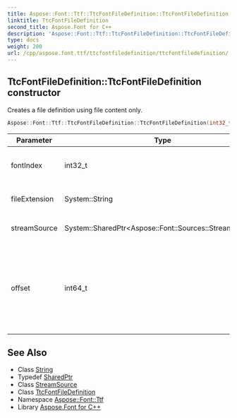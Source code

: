 ```yaml
---
title: Aspose::Font::Ttf::TtcFontFileDefinition::TtcFontFileDefinition constructor
linktitle: TtcFontFileDefinition
second_title: Aspose.Font for C++
description: 'Aspose::Font::Ttf::TtcFontFileDefinition::TtcFontFileDefinition constructor. Creates a file definition using file content only in C++.'
type: docs
weight: 200
url: /cpp/aspose.font.ttf/ttcfontfiledefinition/ttcfontfiledefinition/
---
```

## TtcFontFileDefinition::TtcFontFileDefinition constructor


Creates a file definition using file content only.

```cpp
Aspose::Font::Ttf::TtcFontFileDefinition::TtcFontFileDefinition(int32_t fontIndex, System::String fileExtension, System::SharedPtr<Aspose::Font::Sources::StreamSource> streamSource, int64_t offset)
```


| Parameter | Type | Description |
| --- | --- | --- |
| fontIndex | int32_t | Index of font inside TTC font collection. |
| fileExtension | System::String | Extension of font file collection. |
| streamSource | System::SharedPtr\<Aspose::Font::Sources::StreamSource\> | Source of font file collection. |
| offset | int64_t | Offset to font data in font file collection, see TTC Header, Offset Table in OpenType [Font](../../../aspose.font/font/) File specification. |

## See Also

* Class [String](../../../system/string/)
* Typedef [SharedPtr](../../../system/sharedptr/)
* Class [StreamSource](../../../aspose.font.sources/streamsource/)
* Class [TtcFontFileDefinition](../)
* Namespace [Aspose::Font::Ttf](../../)
* Library [Aspose.Font for C++](../../../)
